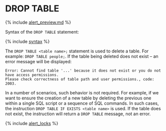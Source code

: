 # DROP TABLE

{% include [alert_preview.md](../_includes/alert_preview.md) %}

Syntax of the `DROP TABLE` statement:

{% include [syntax](../_includes/statements/drop_table/syntax.md) %}

The `DROP TABLE <table name>;` statement is used to delete a table. For example: `DROP TABLE people;`. If the table being deleted does not exist – an error message will be displayed:
```
Error: Cannot find table '...' because it does not exist or you do not have access permissions. 
Please check correctness of table path and user permissions., code: 2003.
```

In a number of scenarios, such behavior is not required. For example, if we want to ensure the creation of a new table by deleting the previous one within a single SQL script or a sequence of SQL commands. In such cases, the instruction `DROP TABLE IF EXISTS <table name>` is used. If the table does not exist, the instruction will return a `DROP TABLE` message, not an error.

{% include [alert_locks](../_includes/alert_locks.md) %}